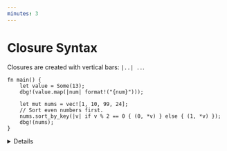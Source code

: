 ```yaml
---
minutes: 3
---
```


# Closure Syntax

Closures are created with vertical bars: `|..| ..`.

```rust,editable
fn main() {
    let value = Some(13);
    dbg!(value.map(|num| format!("{num}")));

    let mut nums = vec![1, 10, 99, 24];
    // Sort even numbers first.
    nums.sort_by_key(|v| if v % 2 == 0 { (0, *v) } else { (1, *v) });
    dbg!(nums);
}
```

<details>

- The arguments go between the `|..|`. The body can be surrounded by `{ .. }`,
  but if it is a single expression these can be omitted.

- Argument types are optional, and are inferred if not given. The return type is
  also optional, but can only be written if using `{ .. }` around the body.

- The examples are both lambdas -- they do not capture anything from their
  environment. We will see captures next.

</details>
